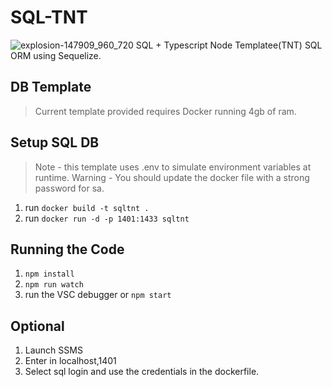 # SQL-TNT

![explosion-147909_960_720](https://user-images.githubusercontent.com/15804484/29634837-235c2878-8819-11e7-8304-166f4c27d7fd.png)
SQL + Typescript Node Templatee(TNT)
SQL ORM using Sequelize.

## DB Template
> Current template provided requires Docker running 4gb of ram.

## Setup SQL DB
> Note - this template uses .env to simulate environment variables at runtime. 
> Warning - You should update the docker file with a strong password for sa. 
1. run `docker build -t sqltnt .`
1. run `docker run -d -p 1401:1433 sqltnt`

## Running the Code
1. `npm install`
1. `npm run watch`
1. run the VSC debugger or `npm start`

## Optional
1. Launch SSMS
1. Enter in localhost,1401
1. Select sql login and use the credentials in the dockerfile.







